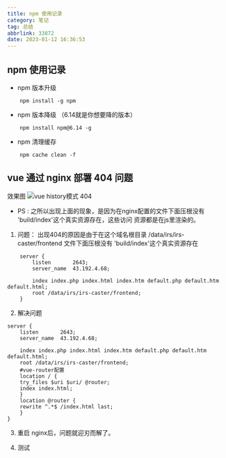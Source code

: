 ```yaml
---
title: npm 使用记录
category: 笔记
tag: 总结
abbrlink: 33872
date: 2023-01-12 16:36:53
---
```



## npm 使用记录

- npm 版本升级
```shell
    npm install -g npm   
```

- npm 版本降级  （6.14就是你想要降的版本）
```shell
    npm install npm@6.14 -g 
```
- npm 清理缓存
```shell
    npm cache clean -f 
```

## vue 通过 nginx 部署 404 问题

效果图
![vue history模式 404](/img/nginx_404_route.png)
- PS : 之所以出现上面的现象，是因为在nginx配置的文件下面压根没有 'build/index'这个真实资源存在，这些访问
资源都是在js里渲染的。

1. 问题： 出现404的原因是由于在这个域名根目录 /data/irs/irs-caster/frontend 文件下面压根没有 'build/index'这个真实资源存在
```shell
    server {
        listen       2643;
        server_name  43.192.4.68;

        index index.php index.html index.htm default.php default.htm default.html;
        root /data/irs/irs-caster/frontend;
    }
```
2. 解决问题
```shell
server {
    listen       2643;
    server_name  43.192.4.68;

    index index.php index.html index.htm default.php default.htm default.html;
    root /data/irs/irs-caster/frontend;
    #vue-router配置
    location / {
    try_files $uri $uri/ @router;
    index index.html;
    }
    location @router {
    rewrite ^.*$ /index.html last;
    }
}
```

3. 重启 nginx后，问题就迎刃而解了。

4. 测试
 